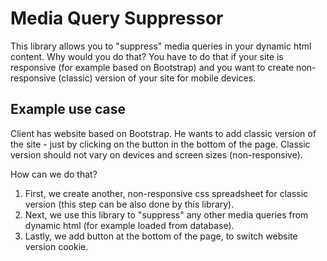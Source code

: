 # Media Query Suppressor
This library allows you to "suppress" media queries in your dynamic html content.
Why would you do that? You have to do that if your site is responsive (for example based on Bootstrap) and you want to create non-responsive (classic) version of your site for mobile devices.

## Example use case
Client has website based on Bootstrap.
He wants to add classic version of the site - just by clicking on the button in the bottom of the page.
Classic version should not vary on devices and screen sizes (non-responsive).

How can we do that?
1. First, we create another, non-responsive css spreadsheet for classic version (this step can be also done by this library).
2. Next, we use this library to "suppress" any other media queries from dynamic html (for example loaded from database).
3. Lastly, we add button at the bottom of the page, to switch website version cookie.